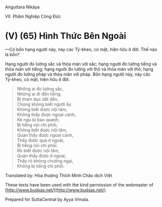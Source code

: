 Aṅguttara Nikāya

VII. Phẩm Nghiệp Công Ðức

# (V) (65) Hình Thức Bên Ngoài

—Có bốn hạng người này, này các Tỷ-kheo, có mặt, hiện hữu ở đời. Thế nào là bốn?

Hạng người đo lường sắc và thỏa mãn với sắc; hạng người đo lường tiếng và thỏa mãn với tiếng; hạng người đo lường với thô và thỏa mãn với thô; hạng người đo lường pháp và thỏa mãn với pháp. Bốn hạng người này, này các Tỷ-kheo, có mặt, hiện hữu ở đời.

> Những ai đo lường sắc,  
> Những ai đi đến tiếng,  
> Bị tham dục dắt dẫn,  
> Chúng không biết người ấy.  
> Không biết được nội tâm,  
> Không thấy được ngoại cảnh,  
> Kẻ ngu bị bao quanh,  
> Bị tiếng nói chi phối,  
> Không biết được nội tâm,  
> Quán thấy được ngoại cảnh,  
> Thấy được quả ở ngoài,  
> Bị tiếng nói chi phối.  
> Rõ biết được nội tâm,  
> Quán thấy được ở ngoài,  
> Thấy rõ không chướng ngại,  
> Không bị tiếng chi phối.

Translated by: Hòa thượng Thích Minh Châu dịch Việt

These texts have been used with the kind permission of the webmaster of [http://www.budsas.net/](http://www.budsas.net/)

Prepared for SuttaCentral by Ayya Vimala.